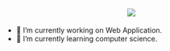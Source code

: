 <h1 align="center">
  <a href="#">
    <img align="center" src="https://readme-typing-svg.herokuapp.com?color=FFFFFF&center=true&vCenter=true&width=600&height=100&lines=Hi+there!;My+name+is+Yashwant.;I+am+a++Developer+from+the+India." />
  </a>
  <br>
</h1>



- 🔭 I’m currently working on Web Application.
- 🌱 I’m currently learning computer science.


